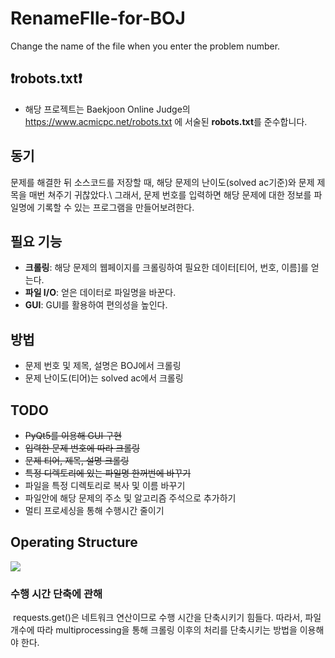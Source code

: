 # RenameFIle-for-BOJ
Change the name of the file when you enter the problem number.

## ❗robots.txt❗
- 해당 프로젝트는 Baekjoon Online Judge의 https://www.acmicpc.net/robots.txt 에 서술된 **robots.txt**를 준수합니다.

## 동기
<p> 문제를 해결한 뒤 소스코드를 저장할 때, 해당 문제의 난이도(solved ac기준)와 문제 제목을 매번 쳐주기 귀찮았다.\
그래서, 문제 번호를 입력하면 해당 문제에 대한 정보를 파일명에 기록할 수 있는 프로그램을 만들어보려한다.</p>

## 필요 기능
- **크롤링**: 해당 문제의 웹페이지를 크롤링하여 필요한 데이터[티어, 번호, 이름]를 얻는다.
- **파일 I/O**: 얻은 데이터로 파일명을 바꾼다.
- **GUI**: GUI를 활용하여 편의성을 높인다.

## 방법
- 문제 번호 및 제목, 설명은 BOJ에서 크롤링
- 문제 난이도(티어)는 solved ac에서 크롤링

## TODO
- ~~PyQt5를 이용해 GUI 구현~~
- ~~입력한 문제 번호에 따라 크롤링~~
- ~~문제 티어, 제목, 설명 크롤링~~
- ~~특정 디렉토리에 있는 파일명 한꺼번에 바꾸기~~
- 파일을 특정 디렉토리로 복사 및 이름 바꾸기 
- 파일안에 해당 문제의 주소 및 알고리즘 주석으로 추가하기 
- 멀티 프로세싱을 통해 수행시간 줄이기 

## Operating Structure
<img src='./img/Operating Structure.jpeg'>

### 수행 시간 단축에 관해
<p>&nbsp;requests.get()은 네트워크 연산이므로 수행 시간을 단축시키기 힘들다.
따라서, 파일 개수에 따라 multiprocessing을 통해 크롤링 이후의 처리를 단축시키는 방법을 이용해야 한다.</p>

